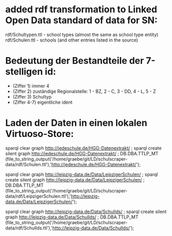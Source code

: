 # added rdf transformation to Linked Open Data standard of data for SN:

rdf/Schultypen.ttl - school types (almost the same as school type entity)
rdf/Schulen.ttl - schools (and other entries listed in the source)

# Bedeutung der Bestandteile der 7-stelligen id:

* (Ziffer 1) immer 4
* (Ziffer 2) zuständige Regionalstelle: 1 - BZ, 2 - C, 3 - DD, 4 - L, 5 - Z
* (Ziffer 3) Schultyp
* (Ziffer 4-7) eigentliche ident

# Laden der Daten in einen lokalen Virtuoso-Store:

sparql clear graph <http://jedeschule.de/HGG-Datenextrakt/> ; 
sparql create silent graph <http://jedeschule.de/HGG-Datenextrakt/> ;
DB.DBA.TTLP_MT (file_to_string_output('/home/graebe/git/LD/schulscraper-data/rdf/Schulen.ttl'),'http://jedeschule.de/HGG-Datenextrakt/');

sparql clear graph <http://leipzig-data.de/Data/LeipzigerSchulen/> ; 
sparql create silent graph <http://leipzig-data.de/Data/LeipzigerSchulen/> ;
DB.DBA.TTLP_MT (file_to_string_output('/home/graebe/git/LD/schulscraper-data/rdf/LeipzigerSchulen.ttl'),'http://leipzig-data.de/Data/LeipzigerSchulen/');

sparql clear graph <http://leipzig-data.de/Data/SchulIds/> ; 
sparql create silent graph <http://leipzig-data.de/Data/SchulIds/> ;
DB.DBA.TTLP_MT (file_to_string_output('/home/graebe/git/LD/schulscraper-data/rdf/SchulIds.ttl'),'http://leipzig-data.de/Data/SchulIds/');


